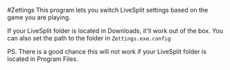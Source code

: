 #Zettings
This program lets you switch LiveSplit settings based on the game you are playing.

If your LiveSplit folder is located in Downloads, it'll work out of the box.
You can also set the path to the folder in `Zettings.exe.config`

PS. There is a good chance this will not work if your LiveSplit folder is located in Program Files.
